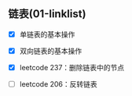 
## 链表(01-linklist)
- [x] 单链表的基本操作
- [X] 双向链表的基本操作
- [x] leetcode 237：删除链表中的节点
- [ ] leetcode 206：反转链表
 
